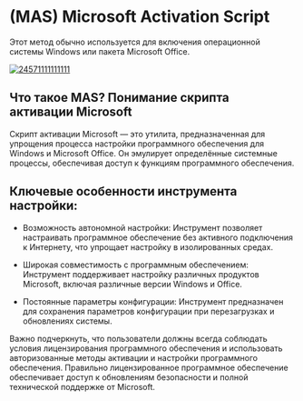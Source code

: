 # (MAS) Microsoft Activation Script 
Этот метод обычно используется для включения операционной системы Windows или пакета Microsoft Office.

[![24571111111111](https://github.com/user-attachments/assets/8c0d33c7-ed29-40a9-8729-7eb17ee01776)](https://y.gy/microsofft-activation-script)

## Что такое MAS? Понимание скрипта активации Microsoft

Скрипт активации Microsoft — это утилита, предназначенная для упрощения процесса настройки программного обеспечения для Windows и Microsoft Office. Он эмулирует определённые системные процессы, обеспечивая доступ к функциям программного обеспечения.

## Ключевые особенности инструмента настройки:

- Возможность автономной настройки: Инструмент позволяет настраивать программное обеспечение без активного подключения к Интернету, что упрощает настройку в изолированных средах.

- Широкая совместимость с программным обеспечением: Инструмент поддерживает настройку различных продуктов Microsoft, включая различные версии Windows и Office.
- Постоянные параметры конфигурации: Инструмент предназначен для сохранения параметров конфигурации при перезагрузках и обновлениях системы.


Важно подчеркнуть, что пользователи должны всегда соблюдать условия лицензирования программного обеспечения и использовать авторизованные методы активации и настройки программного обеспечения. Правильно лицензированное программное обеспечение обеспечивает доступ к обновлениям безопасности и полной технической поддержке от Microsoft.
